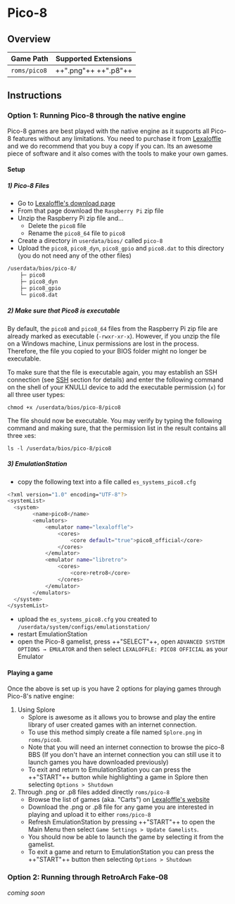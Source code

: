 # Pico-8

## Overview

| Game Path | Supported Extensions |
| --- | --- |
| `roms/pico8` | ++".png"++ ++".p8"++ |

## Instructions

### Option 1: Running Pico-8 through the native engine

Pico-8 games are best played with the native engine as it supports all Pico-8 features without any limitations.  You need to purchase it from [Lexaloffle](https://www.lexaloffle.com/pico-8.php) and we do recommend that you buy a copy if you can. Its an awesome piece of software and it also comes with the tools to make your own games.

#### Setup

##### 1) Pico-8 Files

- Go to [Lexaloffle's download page](https://www.lexaloffle.com/games.php?page=updates)
- From that page download the `Raspberry Pi` zip file
- Unzip the Raspberry Pi zip file and...
    - Delete the `pico8` file
    - Rename the `pico8_64` file to `pico8`
- Create a directory in `userdata/bios/` called `pico-8`
- Upload the `pico8`, `pico8_dyn`, `pico8_gpio` and `pico8.dat` to this directory (you do not need any of the other files)
``` bash title="Final Folder Structure"
/userdata/bios/pico-8/
    ├─ pico8
    ├─ pico8_dyn
    ├─ pico8_gpio
    └─ pico8.dat
```

##### 2) Make sure that Pico8 is executable

By default, the `pico8` and `pico8_64` files from the Raspberry Pi zip file are already marked as executable (`-rwxr-xr-x`). However, if you unzip the file on a Windows machine, Linux permissions are lost in the process. Therefore, the file you copied to your BIOS folder might no longer be executable.

To make sure that the file is executable again, you may establish an SSH connection (see [SSH](../../configure/ssh) section for details) and enter the following command on the shell of your KNULLI device to add the executable permission (`x`) for all three user types:

```
chmod +x /userdata/bios/pico-8/pico8
```

The file should now be executable. You may verify by typing the following command and making sure, that the permission list in the result contains all three `x`es:

```
ls -l /userdata/bios/pico-8/pico8
```

##### 3) EmulationStation

- copy the following text into a file called `es_systems_pico8.cfg`
``` bash title="es_systems_pico8.cfg"
<?xml version="1.0" encoding="UTF-8"?>
<systemList>
  <system>
        <name>pico8</name>
	    <emulators>
            <emulator name="lexaloffle">
                <cores>
                    <core default="true">pico8_official</core>
                </cores>
            </emulator>
            <emulator name="libretro">
                <cores>
                    <core>retro8</core>
                </cores>
            </emulator>
        </emulators>
  </system>
</systemList>
```
- upload the `es_systems_pico8.cfg` you created to `/userdata/system/configs/emulationstation/`
- restart EmulationStation
- open the Pico-8 gamelist, press ++"SELECT"++, open `ADVANCED SYSTEM OPTIONS → EMULATOR` and then select `LEXALOFFLE: PICO8 OFFICIAL` as your Emulator

#### Playing a game

Once the above is set up is you have 2 options for playing games through Pico-8's native engine:

1. Using Splore
    - Splore is awesome as it allows you to browse and play the entire library of user created games with an internet connection.  
    - To use this method simply create a file named `Splore.png` in `roms/pico8`.
    - Note that you will need an internet connection to browse the pico-8 BBS (If you don't have an internet connection you can still use it to launch games you have downloaded previously)
    - To exit and return to EmulationStation you can press the ++"START"++ button while highlighting a game in Splore then selecting `Options > Shutdown`
2. Through .png or .p8 files added directly `roms/pico-8`
    - Browse the list of games (aka. "Carts") on [Lexaloffle's website](https://www.lexaloffle.com/bbs/?cat=7&carts_tab=1#mode=carts&sub=2)
    - Download the .png or .p8 file for any game you are interested in playing and upload it to either `roms/pico-8`
    - Refresh EmulationStation by pressing ++"START"++ to open the Main Menu then select `Game Settings > Update Gamelists`.
    - You should now be able to launch the game by selecting it from the gamelist.
    - To exit a game and return to EmulationStation you can press the ++"START"++ button then selecting `Options > Shutdown`

### Option 2: Running through RetroArch Fake-08

*coming soon*